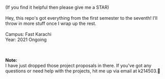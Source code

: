(If you find it helpful then please give me a STAR)
<br><br>  Hey, this repo's got everything from the first semester to the seventh! I'll throw in more stuff once I wrap up the rest.
<br> 
<br> 
Campus: Fast Karachi
<br> 
Year: 2021 Ongoing

<br> 
<br> <b>Note:</b> <br> 
I have just dropped those project proposals in there. If you've got any questions or need help with the projects, hit me up via email at k214503.🚀
